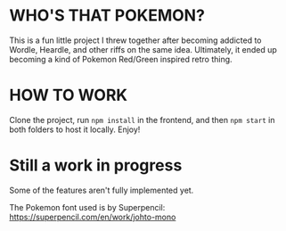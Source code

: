 # WHO'S THAT POKEMON?

This is a fun little project I threw together after becoming addicted to Wordle, Heardle, and other riffs on the same idea. Ultimately, it ended up becoming a kind of Pokemon Red/Green inspired retro thing.

# HOW TO WORK

Clone the project, run `npm install` in the frontend, and then `npm start` in both folders to host it locally. Enjoy!

# Still a work in progress
Some of the features aren't fully implemented yet.

The Pokemon font used is by Superpencil: https://superpencil.com/en/work/johto-mono
